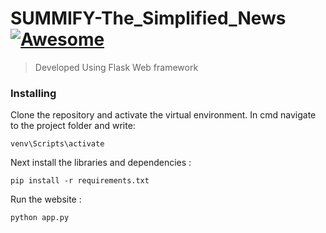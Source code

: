 # SUMMIFY-The_Simplified_News [![Awesome](https://cdn.rawgit.com/sindresorhus/awesome/d7305f38d29fed78fa85652e3a63e154dd8e8829/media/badge.svg)](https://github.com/sindresorhus/awesome#readme)
> Developed Using Flask Web framework

### Installing

Clone the repository and activate the virtual environment.
In cmd navigate to the project folder and write: 
```
venv\Scripts\activate
```

Next install the libraries and dependencies :

```
pip install -r requirements.txt
```

Run the website :
```
python app.py
```
